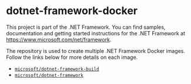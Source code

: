 dotnet-framework-docker
=============

This project is part of the .NET Framework. You can find samples, documentation and getting started instructions for the .NET Framework at <https://www.microsoft.com/net/framework>.

The repository is used to create multiple .NET Framework Docker images. Follow the links below for more details on each image.

 - [`microsoft/dotnet-framework-build`](README.dotnet-framework-build.md)
 - [`microsoft/dotnet-framework`](README.dotnet-framework.md)
 